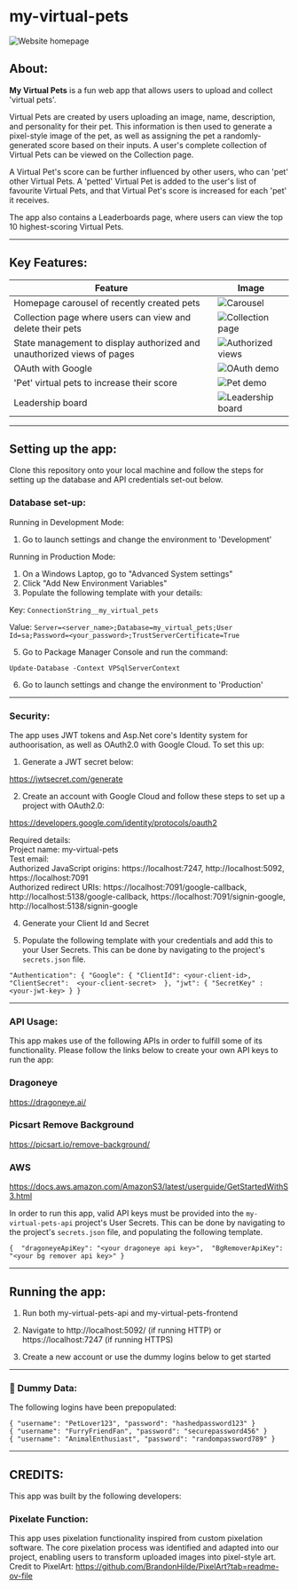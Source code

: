 # my-virtual-pets

![Website homepage](https://github.com/Sephdot/my-virtual-pets/blob/baf453fbd6738aab32a37bf7b9c68aeec9762642/my-virtual-pets/readme-images/homepage.gif)

## About:

<b>My Virtual Pets</b> is a fun web app that allows users to upload and collect 'virtual pets'.

Virtual Pets are created by users uploading an image, name, description, and personality for their pet. This information is then used to generate a pixel-style image of the pet, as well as assigning the pet a randomly-generated score based on their inputs. A user's complete collection of Virtual Pets can be viewed on the Collection page.

A Virtual Pet's score can be further influenced by other users, who can 'pet' other Virtual Pets. A 'petted' Virtual Pet is added to the user's list of favourite Virtual Pets, and that Virtual Pet's score is increased for each 'pet' it receives.

The app also contains a Leaderboards page, where users can view the top 10 highest-scoring Virtual Pets.

__________________________________

## Key Features: 

| Feature    | Image |
| -------- | ------- |
| Homepage carousel of recently created pets | ![Carousel](https://github.com/Sephdot/my-virtual-pets/blob/881910e0acd4136d36184b6ea698d3852479f5a0/my-virtual-pets/readme-images/carousel.gif) |
| Collection page where users can view and delete their pets | ![Collection page](https://github.com/Sephdot/my-virtual-pets/blob/881910e0acd4136d36184b6ea698d3852479f5a0/my-virtual-pets/readme-images/collection.gif) |
| State management to display authorized and unauthorized views of pages  | ![Authorized views](https://github.com/Sephdot/my-virtual-pets/blob/baf453fbd6738aab32a37bf7b9c68aeec9762642/my-virtual-pets/readme-images/auth%20page.png)    |
| OAuth with Google | ![OAuth demo](https://github.com/Sephdot/my-virtual-pets/blob/baf453fbd6738aab32a37bf7b9c68aeec9762642/my-virtual-pets/readme-images/OAuth.gif)   |
| 'Pet' virtual pets to increase their score    | ![Pet demo](https://github.com/Sephdot/my-virtual-pets/blob/baf453fbd6738aab32a37bf7b9c68aeec9762642/my-virtual-pets/readme-images/petting.gif)   |
| Leadership board | ![Leadership board](https://github.com/Sephdot/my-virtual-pets/blob/9b7f5efd6bcf020b579e2197c1363aaf3f6ec76e/my-virtual-pets/readme-images/leaderboard.gif) |

__________________________________

## Setting up the app: 

Clone this repository onto your local machine and follow the steps for setting up the database and API credentials set-out below. 

### Database set-up: 

Running in Development Mode: 

1. Go to launch settings and change the environment to 'Development'

Running in Production Mode: 
1. On a Windows Laptop, go to "Advanced System settings"
2. Click "Add New Environment Variables"
3. Populate the following template with your details:

Key: `ConnectionString__my_virtual_pets`

Value: `Server=<server_name>;Database=my_virtual_pets;User Id=sa;Password=<your_password>;TrustServerCertificate=True`

5. Go to Package Manager Console and run the command:

  `Update-Database -Context VPSqlServerContext`

6. Go to launch settings and change the environment to 'Production'

__________________________________

### Security: 

The app uses JWT tokens and Asp.Net core's Identity system for authoorisation, as well as OAuth2.0 with Google Cloud. To set this up: 

1. Generate a JWT secret below:

https://jwtsecret.com/generate

2. Create an account with Google Cloud and follow these steps to set up a project with OAuth2.0: 

https://developers.google.com/identity/protocols/oauth2

Required details: 
<br/>
Project name: my-virtual-pets
<br/>
Test email: <your-gmail>
<br/>
Authorized JavaScript origins: https://localhost:7247, http://localhost:5092, https://localhost:7091
<br/>
Authorized redirect URIs: https://localhost:7091/google-callback, http://localhost:5138/google-callback, https://localhost:7091/signin-google, http://localhost:5138/signin-google
<br/>

4. Generate your Client Id and Secret 


5. Populate the following template with your credentials and add this to your User Secrets. This can be done by navigating to the project's ` secrets.json ` file. 

`"Authentication": {
  "Google": {
    "ClientId": <your-client-id>,
    "ClientSecret":  <your-client-secret>  },
  "jwt": {
    "SecretKey" :  <your-jwt-key>
  }
}
`

__________________________________

### API Usage:

This app makes use of the following APIs in order to fulfill some of its functionality. Please follow the links below to create your own API keys to run the app:

### Dragoneye
https://dragoneye.ai/

### Picsart Remove Background
https://picsart.io/remove-background/

### AWS 
https://docs.aws.amazon.com/AmazonS3/latest/userguide/GetStartedWithS3.html

In order to run this app, valid API keys must be provided into the ` my-virtual-pets-api ` project's User Secrets. This can be done by navigating to the project's ` secrets.json ` file, and populating the following template.

`` {  "dragoneyeApiKey": "<your dragoneye api key>", 
  "BgRemoverApiKey": "<your bg remover api key>" } ``

__________________________________

## Running the app: 

<!-----info on running the app here backend & frontend ------>

1. Run both my-virtual-pets-api and my-virtual-pets-frontend

2. Navigate to http://localhost:5092/ (if running HTTP) or  https://localhost:7247 (if running HTTPS)

3. Create a new account or use the dummy logins below to get started

__________________________________

### 👥 Dummy Data: 

The following logins have been prepopulated:

` { "username": "PetLover123", "password": "hashedpassword123" } `
<br/>
` { "username": "FurryFriendFan", "password": "securepassword456" } `
<br/>
` { "username": "AnimalEnthusiast", "password": "randompassword789" } `
<br/>

__________________________________


## CREDITS: 

This app was built by the following developers: 

### Pixelate Function:

This app uses pixelation functionality inspired from custom pixelation software. The core pixelation process was identified and adapted into our project, enabling users to transform uploaded images into pixel-style art. Credit to PixelArt: https://github.com/BrandonHilde/PixelArt?tab=readme-ov-file
